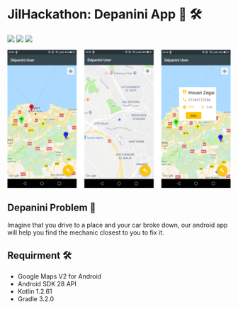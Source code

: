 # JilHackathon: Depanini App  📲 🛠

![](https://img.shields.io/badge/Test-Notyet-Green.svg) ![](https://img.shields.io/badge/Status-Prototype-blue.svg) ![](https://img.shields.io/badge/Build-Pass-red.svg)

![](https://github.com/Younes-Charfaoui/JilConnectHackathon/blob/master/jilconnect.jpg)

## Depanini Problem 🔧

Imagine that you drive to a place and your car broke down, our android app will help you find the mechanic closest to you to fix it.

## Requirment 🛠
 - Google Maps V2 for Android
 - Android SDK 28 API
 - Kotlin 1.2.61
 - Gradle 3.2.0

